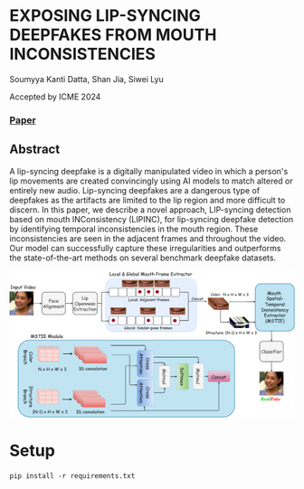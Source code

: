 # EXPOSING LIP-SYNCING DEEPFAKES FROM MOUTH INCONSISTENCIES
Soumyya Kanti Datta, Shan Jia, Siwei Lyu

Accepted by ICME 2024
### [Paper](https://arxiv.org/abs/2401.10113) 

## Abstract
A lip-syncing deepfake is a digitally manipulated video in which a person's lip movements are created convincingly using AI models to match altered or entirely new audio. Lip-syncing deepfakes are a dangerous type of deepfakes as the artifacts are limited to the lip region and more difficult to discern. In this paper, we describe a novel approach, LIP-syncing detection based on mouth INConsistency (LIPINC), for lip-syncing deepfake detection by identifying temporal inconsistencies in the mouth region. These inconsistencies are seen in the adjacent frames and throughout the video. Our model can successfully capture these irregularities and outperforms the state-of-the-art methods on several benchmark deepfake datasets. 

<img src='./Images/LIPINC+MSTIE.png' width=900>

# Setup
```
pip install -r requirements.txt
```

